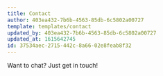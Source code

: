 ```yaml
---
title: Contact
author: 403ea432-7b6b-4563-85db-6c5802a00727
template: templates/contact
updated_by: 403ea432-7b6b-4563-85db-6c5802a00727
updated_at: 1615642745
id: 37534aec-2715-442c-8a66-02e8feab8f32
---
```

Want to chat? Just get in touch!